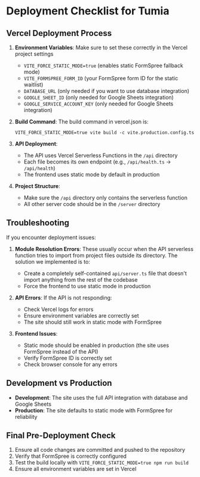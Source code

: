 # Deployment Checklist for Tumia

## Vercel Deployment Process

1. **Environment Variables**: Make sure to set these correctly in the Vercel project settings
   - `VITE_FORCE_STATIC_MODE=true` (enables static FormSpree fallback mode)
   - `VITE_FORMSPREE_FORM_ID` (your FormSpree form ID for the static waitlist)
   - `DATABASE_URL` (only needed if you want to use database integration)
   - `GOOGLE_SHEET_ID` (only needed for Google Sheets integration)
   - `GOOGLE_SERVICE_ACCOUNT_KEY` (only needed for Google Sheets integration)

2. **Build Command**: The build command in vercel.json is:
   ```
   VITE_FORCE_STATIC_MODE=true vite build -c vite.production.config.ts
   ```

3. **API Deployment**: 
   - The API uses Vercel Serverless Functions in the `/api` directory
   - Each file becomes its own endpoint (e.g., `/api/health.ts` → `/api/health`)
   - The frontend uses static mode by default in production

4. **Project Structure**:
   - Make sure the `/api` directory only contains the serverless function 
   - All other server code should be in the `/server` directory

## Troubleshooting

If you encounter deployment issues:

1. **Module Resolution Errors**: These usually occur when the API serverless function tries to import from project files outside its directory. The solution we implemented is to:
   - Create a completely self-contained `api/server.ts` file that doesn't import anything from the rest of the codebase
   - Force the frontend to use static mode in production

2. **API Errors**: If the API is not responding:
   - Check Vercel logs for errors
   - Ensure environment variables are correctly set
   - The site should still work in static mode with FormSpree

3. **Frontend Issues**:
   - Static mode should be enabled in production (the site uses FormSpree instead of the API)
   - Verify FormSpree ID is correctly set
   - Check browser console for any errors

## Development vs Production

- **Development**: The site uses the full API integration with database and Google Sheets
- **Production**: The site defaults to static mode with FormSpree for reliability

## Final Pre-Deployment Check

1. Ensure all code changes are committed and pushed to the repository
2. Verify that FormSpree is correctly configured
3. Test the build locally with `VITE_FORCE_STATIC_MODE=true npm run build`
4. Ensure all environment variables are set in Vercel